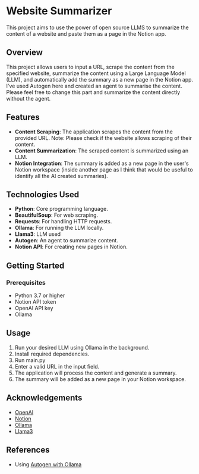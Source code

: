 # Website Summarizer
This project aims to use the power of open source LLMS to summarize the content of a website and paste them as a page in the Notion app.

## Overview
This project allows users to input a URL, scrape the content from the specified website, summarize the content using a Large Language Model (LLM), and automatically add the summary as a new page in the Notion app.
I've used Autogen here and created an agent to summarise the content. Please feel free to change this part and summarize the content directly without the agent.

## Features
- **Content Scraping**: The application scrapes the content from the provided URL. Note: Please check if the website allows scraping of their content.
- **Content Summarization**: The scraped content is summarized using an LLM.
- **Notion Integration**: The summary is added as a new page in the user's Notion workspace (inside another page as I think that would be useful to identify all the AI created summaries).

## Technologies Used
- **Python**: Core programming language.
- **BeautifulSoup**: For web scraping.
- **Requests**: For handling HTTP requests.
- **Ollama**: For running the LLM locally.
- **Llama3**: LLM used
- **Autogen**: An agent to summarize content.
- **Notion API**: For creating new pages in Notion.

## Getting Started

### Prerequisites
- Python 3.7 or higher
- Notion API token
- OpenAI API key
- Ollama

## Usage

1. Run your desired LLM using Ollama in the background. 
2. Install required dependencies.
3. Run main.py
4. Enter a valid URL in the input field.
5. The application will process the content and generate a summary.
6. The summary will be added as a new page in your Notion workspace.

## Acknowledgements

- [OpenAI](https://openai.com/)
- [Notion](https://www.notion.so/)
- [Ollama](https://ollama.com/)
- [Llama3](https://llama.meta.com/llama3/)

## References
- Using [Autogen with Ollama](https://microsoft.github.io/autogen/docs/topics/non-openai-models/local-litellm-ollama/)

